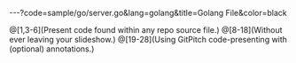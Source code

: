 ---?code=sample/go/server.go&lang=golang&title=Golang File&color=black

@[1,3-6](Present code found within any repo source file.)
@[8-18](Without ever leaving your slideshow.)
@[19-28](Using GitPitch code-presenting with (optional) annotations.)

